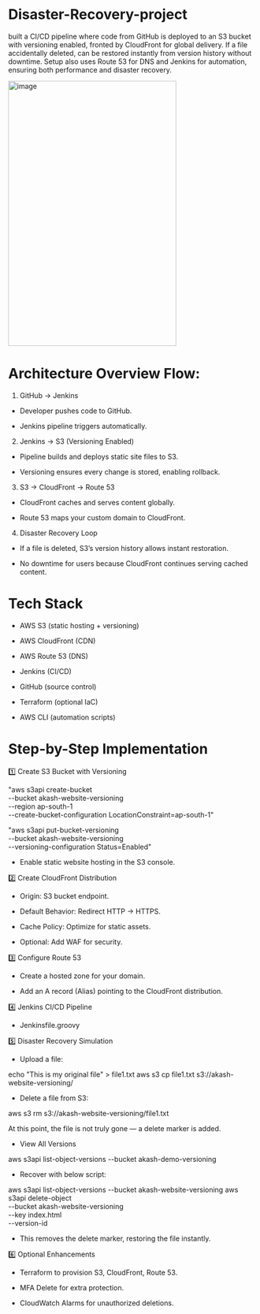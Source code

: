 # Disaster-Recovery-project
built a CI/CD pipeline where code from GitHub is deployed to an S3 bucket with versioning enabled, fronted by CloudFront for global delivery. If a file accidentally deleted, can be restored instantly from version history without downtime. Setup also uses Route 53 for DNS and Jenkins for automation, ensuring both performance and disaster recovery.

<img width="341" height="538" alt="image" src="https://github.com/user-attachments/assets/048653a9-6ac5-4f5b-acef-97354f6bc5f6" />


# Architecture Overview Flow:

1. GitHub → Jenkins

* Developer pushes code to GitHub.

* Jenkins pipeline triggers automatically.

2. Jenkins → S3 (Versioning Enabled)

* Pipeline builds and deploys static site files to S3.

* Versioning ensures every change is stored, enabling rollback.

3. S3 → CloudFront → Route 53

* CloudFront caches and serves content globally.

* Route 53 maps your custom domain to CloudFront.

4. Disaster Recovery Loop

* If a file is deleted, S3’s version history allows instant restoration.

* No downtime for users because CloudFront continues serving cached content.



# Tech Stack

* AWS S3 (static hosting + versioning)

* AWS CloudFront (CDN)

* AWS Route 53 (DNS)

* Jenkins (CI/CD)

* GitHub (source control)

* Terraform (optional IaC)

* AWS CLI (automation scripts)


# Step-by-Step Implementation
1️⃣ Create S3 Bucket with Versioning

"aws s3api create-bucket \
  --bucket akash-website-versioning \
  --region ap-south-1 \
  --create-bucket-configuration LocationConstraint=ap-south-1"

"aws s3api put-bucket-versioning \
  --bucket akash-website-versioning \
  --versioning-configuration Status=Enabled"

* Enable static website hosting in the S3 console.


2️⃣ Create CloudFront Distribution

* Origin: S3 bucket endpoint.

* Default Behavior: Redirect HTTP → HTTPS.

* Cache Policy: Optimize for static assets.

* Optional: Add WAF for security.


3️⃣ Configure Route 53

* Create a hosted zone for your domain.

* Add an A record (Alias) pointing to the CloudFront distribution.


4️⃣ Jenkins CI/CD Pipeline

* Jenkinsfile.groovy


5️⃣ Disaster Recovery Simulation

* Upload a file:

echo "This is my original file" > file1.txt
aws s3 cp file1.txt s3://akash-website-versioning/


* Delete a file from S3:

aws s3 rm s3://akash-website-versioning/file1.txt

At this point, the file is not truly gone — a delete marker is added.

* View All Versions

aws s3api list-object-versions --bucket akash-demo-versioning


* Recover with below script:

aws s3api list-object-versions --bucket akash-website-versioning
aws s3api delete-object \
  --bucket akash-website-versioning \
  --key index.html \
  --version-id <DeleteMarkerVersionId>

* This removes the delete marker, restoring the file instantly.


6️⃣ Optional Enhancements

* Terraform to provision S3, CloudFront, Route 53.

* MFA Delete for extra protection.

* CloudWatch Alarms for unauthorized deletions.
